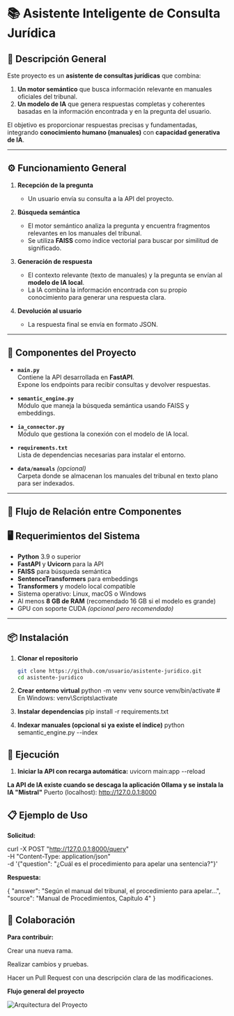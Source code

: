 # 📚 Asistente Inteligente de Consulta Jurídica

## 📌 Descripción General
Este proyecto es un **asistente de consultas jurídicas** que combina:
1. **Un motor semántico** que busca información relevante en manuales oficiales del tribunal.
2. **Un modelo de IA** que genera respuestas completas y coherentes basadas en la información encontrada y en la pregunta del usuario.

El objetivo es proporcionar respuestas precisas y fundamentadas, integrando **conocimiento humano (manuales)** con **capacidad generativa de IA**.

---

## ⚙️ Funcionamiento General

1. **Recepción de la pregunta**
   - Un usuario envía su consulta a la API del proyecto.

2. **Búsqueda semántica**
   - El motor semántico analiza la pregunta y encuentra fragmentos relevantes en los manuales del tribunal.
   - Se utiliza **FAISS** como índice vectorial para buscar por similitud de significado.

3. **Generación de respuesta**
   - El contexto relevante (texto de manuales) y la pregunta se envían al **modelo de IA local**.
   - La IA combina la información encontrada con su propio conocimiento para generar una respuesta clara.

4. **Devolución al usuario**
   - La respuesta final se envía en formato JSON.

---

## 🧩 Componentes del Proyecto

- **`main.py`**  
  Contiene la API desarrollada en **FastAPI**.  
  Expone los endpoints para recibir consultas y devolver respuestas.

- **`semantic_engine.py`**  
  Módulo que maneja la búsqueda semántica usando FAISS y embeddings.

- **`ia_connector.py`**  
  Módulo que gestiona la conexión con el modelo de IA local.

- **`requirements.txt`**  
  Lista de dependencias necesarias para instalar el entorno.

- **`data/manuals`** *(opcional)*  
  Carpeta donde se almacenan los manuales del tribunal en texto plano para ser indexados.

---

## 🔗 Flujo de Relación entre Componentes

## 🖥️ Requerimientos del Sistema

- **Python** 3.9 o superior  
- **FastAPI** y **Uvicorn** para la API  
- **FAISS** para búsqueda semántica  
- **SentenceTransformers** para embeddings  
- **Transformers** y modelo local compatible  
- Sistema operativo: Linux, macOS o Windows  
- Al menos **8 GB de RAM** (recomendado 16 GB si el modelo es grande)  
- GPU con soporte CUDA *(opcional pero recomendado)*

---

## 📦 Instalación

1. **Clonar el repositorio**
   ```bash
   git clone https://github.com/usuario/asistente-juridico.git
   cd asistente-juridico

2. **Crear entorno virtual**
  python -m venv venv
  source venv/bin/activate   # En Windows: venv\Scripts\activate

3. **Instalar dependencias**
  pip install -r requirements.txt


4. **Indexar manuales (opcional si ya existe el índice)**
  python semantic_engine.py --index


## 🚀 Ejecución

1. **Iniciar la API con recarga automática:**
  uvicorn main:app --reload


**La API de IA existe cuando se descaga la aplicación Ollama y se instala la IA "Mistral"**
  Puerto (localhost): http://127.0.0.1:8000


## 📋 Ejemplo de Uso

**Solicitud:**

curl -X POST "http://127.0.0.1:8000/query" \
     -H "Content-Type: application/json" \
     -d '{"question": "¿Cuál es el procedimiento para apelar una sentencia?"}'


**Respuesta:**

{
  "answer": "Según el manual del tribunal, el procedimiento para apelar...",
  "source": "Manual de Procedimientos, Capítulo 4"
}


## 👥 Colaboración

**Para contribuir:**

Crear una nueva rama.

Realizar cambios y pruebas.

Hacer un Pull Request con una descripción clara de las modificaciones.


**Flujo general del proyecto**

![Arquitectura del Proyecto](/Backend/img/arquitectura_proyecto_asistente.png)